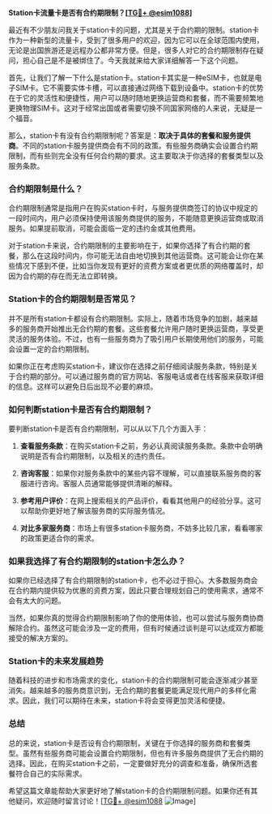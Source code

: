 **Station卡流量卡是否有合约期限制？[[TG💪+ @esim1088](https://t.me/s/esim1088)]**

最近有不少朋友问我关于station卡的问题，尤其是关于合约期的限制。station卡作为一种新型的流量卡，受到了很多用户的欢迎，因为它可以在全球范围内使用，无论是出国旅游还是远程办公都非常方便。但是，很多人对它的合约期限制存在疑问，担心自己是不是被绑住了。今天我就来给大家详细解答一下这个问题。

首先，让我们了解一下什么是station卡。station卡其实是一种eSIM卡，也就是电子SIM卡。它不需要实体卡槽，可以直接通过网络下载到设备中。station卡的优势在于它的灵活性和便捷性，用户可以随时随地更换运营商和套餐，而不需要频繁地更换物理SIM卡。这对于经常出国或者需要切换不同国家网络的人来说，无疑是一个福音。

那么，station卡有没有合约期限制呢？答案是：**取决于具体的套餐和服务提供商**。不同的station卡服务提供商会有不同的政策。有些服务商确实会设置合约期限制，而有些则完全没有任何合约期的要求。这主要取决于你选择的套餐类型以及服务条款。

### 合约期限制是什么？

合约期限制通常是指用户在购买station卡时，与服务提供商签订的协议中规定的一段时间内，用户必须保持使用该服务商提供的服务，不能随意更换运营商或取消服务。如果提前取消，可能会面临一定的违约金或其他费用。

对于station卡来说，合约期限制的主要影响在于，如果你选择了有合约期的套餐，那么在这段时间内，你可能无法自由地切换到其他运营商。这可能会让你在某些情况下感到不便，比如当你发现有更好的资费方案或者更优质的网络覆盖时，却因为合约期的存在而无法立即转换。

### Station卡的合约期限制是否常见？

并不是所有station卡都设有合约期限制。实际上，随着市场竞争的加剧，越来越多的服务商开始推出无合约期的套餐。这些套餐允许用户随时更换运营商，享受更灵活的服务体验。不过，也有一些服务商为了吸引用户长期使用他们的服务，可能会设置一定的合约期限制。

如果你正在考虑购买station卡，建议你在选择之前仔细阅读服务条款，特别是关于合约期的部分。可以通过服务商的官方网站、客服电话或者在线客服来获取详细的信息。这样可以避免日后出现不必要的麻烦。

### 如何判断station卡是否有合约期限制？

要判断station卡是否有合约期限制，可以从以下几个方面入手：

1. **查看服务条款**：在购买station卡之前，务必认真阅读服务条款。条款中会明确说明是否有合约期限制，以及相关的违约责任。

2. **咨询客服**：如果你对服务条款中的某些内容不理解，可以直接联系服务商的客服进行咨询。客服人员通常能够提供清晰的解释。

3. **参考用户评价**：在网上搜索相关的产品评价，看看其他用户的经验分享。这可以帮助你更好地了解该服务商的实际服务情况。

4. **对比多家服务商**：市场上有很多station卡服务商，不妨多比较几家，看看哪家的政策更适合你的需求。

### 如果我选择了有合约期限制的station卡怎么办？

如果你已经选择了有合约期限制的station卡，也不必过于担心。大多数服务商会在合约期内提供较为优惠的资费方案，因此只要合理规划自己的使用需求，通常不会有太大的问题。

当然，如果你真的觉得合约期限制影响了你的使用体验，也可以尝试与服务商协商解除合约。虽然这可能会涉及一定的费用，但有时候通过谈判是可以达成双方都能接受的解决方案的。

### Station卡的未来发展趋势

随着科技的进步和市场需求的变化，station卡的合约期限制可能会逐渐减少甚至消失。越来越多的服务商意识到，无合约期的套餐更能满足现代用户的多样化需求。因此，我们可以期待在未来，station卡将会变得更加灵活和便捷。

### 总结

总的来说，station卡是否设有合约期限制，关键在于你选择的服务商和套餐类型。虽然有些服务商可能会设置合约期限制，但也有许多服务商提供了无合约期的选择。因此，在购买station卡之前，一定要做好充分的调查和准备，确保所选套餐符合自己的实际需求。

希望这篇文章能帮助大家更好地了解station卡的合约期限制问题。如果你还有其他疑问，欢迎随时留言讨论！[[TG💪+ @esim1088](https://t.me/s/esim1088) ![Image](https://i.postimg.cc/4NQfJmqS/Snipaste-2025-05-13-00-14-12.png)]